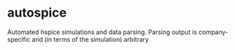# autospice
Automated hspice simulations and data parsing. Parsing output is company-specific and (in terms of the simulation) arbitrary

